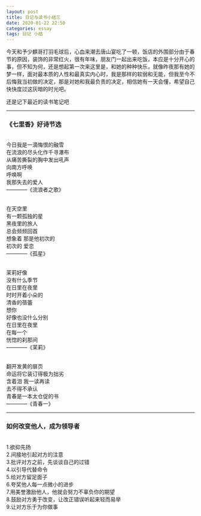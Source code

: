 ```yaml
---
layout: post
title: 日记与读书小结三
date: 2020-01-22 22:50
categories: essay
tags: 日记 小结
---
```


今天和予少麒哥打羽毛球后，心血来潮去唐山宴吃了一顿，饭店的外围部分由于春节的原因，装饰的非常红火，很有年味，朋友门一起出来吃饭，本应是十分开心的事，但不知为何，还是想起第一次来这里是，和她的种种快乐，就像昨夜那有她的梦一样，面对最本质的人性和最真实内心时，我是那样的软弱和无能，但我至今不后悔我当初做的决定，那是对她和我最负责的决定，相信她有一天会懂，希望自己快快度过这灰暗的时光吧。

还是记下最近的读书笔记吧

------------------------------------------


<h3>《七里香》好诗节选</h3><br/>
今日我是一滴悔恨的融雪<br/>
在流浪的尽头化作千寻瀑布<br/>
从痛苦撕裂的胸中发出吼声<br/>
向南方呼唤<br/>
呼唤啊<br/>
我那失去的爱人<br/>
  ————《流浪者之歌》<br/><br/>
  
在天空里<br/>
有一颗孤独的星<br/>
黑夜里的旅人<br/>
总会频频回首<br/>
想象着 那是他初次的<br/>
初次的 爱恋<br/>
————《孤星》<br/><br/>
 
茉莉好像<br/>
没有什么季节<br/>
在日里在夜里<br/>
时时开着小朵的<br/>
清香的蓓蕾<br/>
想你<br/>
好像也没什么分别<br/>
在日里在夜里<br/>
在每一个<br/>
恍惚的刹那间<br/>
————《茉莉》<br/><br/>

翻开发黄的扉页<br/>
命运将它装订得极为拙劣<br/>
含着泪 我一读再读<br/>
去不得不承认<br/>
青春是一本太仓促的书<br/>
————《青春一》

  
 
------------------------------------------

<h3>如何改变他人，成为领导者</h3><br/>
    1.欲抑先扬<br/>
    2.间接地引起对方的注意<br/>
    3.批评对方之前，先谈谈自己的过错<br/>
    4.以引导代替命令<br/>
    5.给对方留足面子<br/>
    6.夸奖他人每一点微小的进步<br/>
    7.用美誉激励他人，他就会努力不辜负你的期望<br/>
    8.鼓励对方勇于改变，让改正错误听起来轻而易举<br/>
    9.让对方乐于为你做事
